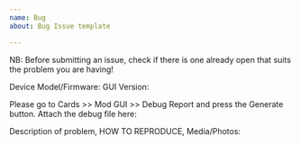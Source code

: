 ```yaml
---
name: Bug
about: Bug Issue template

---
```

NB: Before submitting an issue, check if there is one already open that suits the problem you are having!

Device Model/Firmware:
GUI Version:

Please go to Cards >> Mod GUI >> Debug Report and press the Generate button.
Attach the debug file here:

Description of problem, HOW TO REPRODUCE, Media/Photos:
